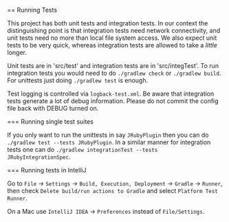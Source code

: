 == Running Tests

This project has both unit tests and integration tests. In our context the distinguishing point is that integration tests
need network connectivity, and unit tests need no more than local file system access. We also expect unit tests to be
very quick, whereas integration tests are allowed to take a _little_ longer.

Unit tests are in 'src/test' and integration tests are in 'src/integTest'. To run integration tests you would need to 
do `./gradlew check` or `./gradlew build`. For unittests just doing `./gradlew test` is enough.

Test logging is controlled via `logback-test.xml`. Be aware that integration tests generate a lot of debug information.
Please do not commit the config file back with DEBUG turned on.

=== Running single test suites

If you only want to run the unittests in say `JRubyPlugin` then you can do `./gradlew test --tests JRubyPlugin`.
In a similar manner for integration tests one can do `./gradlew integrationTest --tests JRubyIntegrationSpec`.

=== Running tests in IntelliJ

Go to `File` -> `Settings` -> `Build, Execution, Deployment` -> `Gradle` -> `Runner`, then check `Delete build/run actions to Gradle` and select `Platform Test Runner`.

On a Mac use `IntelliJ IDEA` -> `Preferences` instead of `File/Settings`.